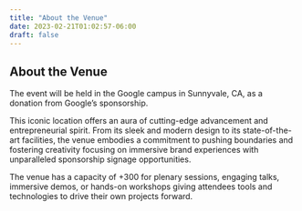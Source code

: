 ```yaml
---
title: "About the Venue"
date: 2023-02-21T01:02:57-06:00
draft: false
---
```


## About the Venue

The event will be held in the Google campus in Sunnyvale, CA, as a donation from Google’s sponsorship. 

This iconic location offers an aura of cutting-edge advancement and entrepreneurial spirit. From its sleek and modern design to its state-of-the-art facilities, the venue embodies a commitment to pushing boundaries and fostering creativity focusing on immersive brand experiences with unparalleled sponsorship signage opportunities.

The venue has a capacity of +300 for plenary sessions, engaging talks, immersive demos, or hands-on workshops giving attendees tools and technologies to drive their own projects forward.

